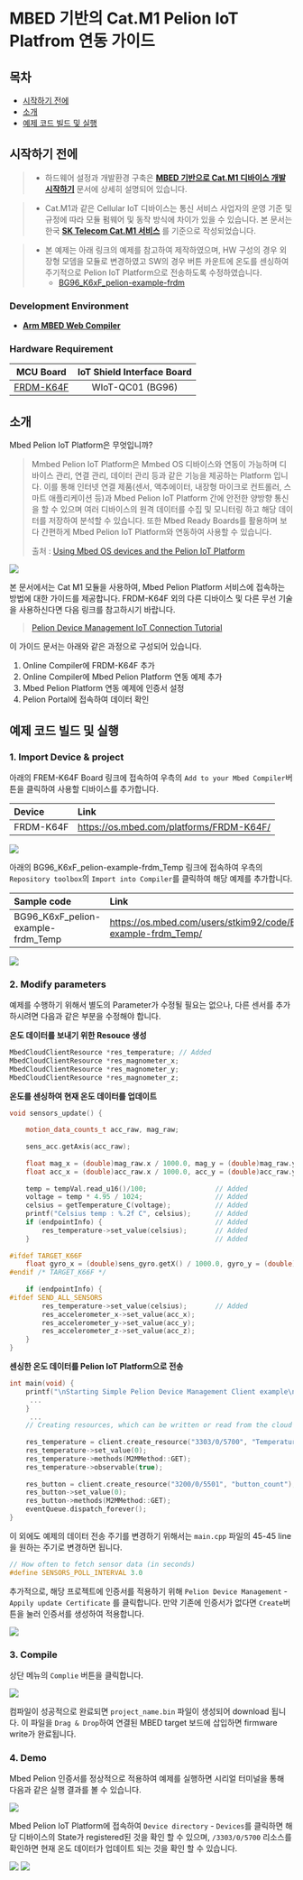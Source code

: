 # MBED 기반의 Cat.M1 Pelion IoT Platfrom 연동 가이드

## 목차

-   [시작하기 전에](#Prerequisites)
-   [소개](#Step-1-Overview)
-   [예제 코드 빌드 및 실행](#Step-4-Build-and-Run)

<a name="Prerequisites"></a>
## 시작하기 전에

> * 하드웨어 설정과 개발환경 구축은 **[MBED 기반으로 Cat.M1 디바이스 개발 시작하기][mbed-getting-started]** 문서에 상세히 설명되어 있습니다.

> * Cat.M1과 같은 Cellular IoT 디바이스는 통신 서비스 사업자의 운영 기준 및 규정에 따라 모듈 펌웨어 및 동작 방식에 차이가 있을 수 있습니다. 본 문서는 한국 **[SK Telecom Cat.M1 서비스][skt-iot-portal]** 를 기준으로 작성되었습니다.

> * 본 예제는 아래 링크의 예제를 참고하여 제작하였으며, HW 구성의 경우 외장형 모뎀을 모듈로 변경하였고 SW의 경우 버튼 카운트에 온도를 센싱하여 주기적으로 Pelion IoT Platform으로 전송하도록 수정하였습니다.
>   * [BG96_K6xF_pelion-example-frdm][link-mbed-bg96-pelion-example]

### Development Environment
* **[Arm MBED Web Compiler][link-mbed-compiler]**

### Hardware Requirement

| MCU Board | IoT Shield Interface Board |
|:--------:|:--------:|
| [FRDM-K64F][link-frdm-k64f] | WIoT-QC01 (BG96) |

<a name="Step-1-Overview"></a>
## 소개
Mbed Pelion IoT Platform은 무엇입니까?

> Mmbed Pelion IoT Platform은 Mmbed OS 디바이스와 연동이 가능하며 디바이스 관리, 연결 관리, 데이터 관리 등과 같은 기능을 제공하는 Platform 입니다. 이를 통해 인터넷 연결 제품(센서, 액추에이터, 내장형 마이크로 컨트롤러, 스마트 애플리케이션 등)과 Mbed Pelion IoT Platform 간에 안전한 양방향 통신을 할 수 있으며 여러 디바이스의 원격 데이터를 수집 및 모니터링 하고 해당 데이터를 저장하여 분석할 수 있습니다. 또한 Mbed Ready Boards를 활용하며 보다 간편하게 Mbed Pelion IoT Platform와 연동하여 사용할 수 있습니다.
> 
> 출처 : [Using Mbed OS devices and the Pelion IoT Platform](https://os.mbed.com/docs/mbed-os/v5.13/mbed-os-pelion/index.html)

![][1]

본 문서에서는 Cat M1 모듈을 사용하여, Mbed Pelion Platform 서비스에 접속하는 방법에 대한 가이드를 제공합니다.
FRDM-K64F 외의 다른 디바이스 및 다른 무선 기술을 사용하신다면 다음 링크를 참고하시기 바랍니다.

> [Pelion Device Management IoT Connection Tutorial](https://os.mbed.com/guides/connect-device-to-pelion/)


이 가이드 문서는 아래와 같은 과정으로 구성되어 있습니다.

1. Online Compiler에 FRDM-K64F 추가
2. Online Compiler에 Mbed Pelion Platform 연동 예제 추가
3. Mbed Pelion Platform 연동 예제에 인증서 설정
4. Pelion Portal에 접속하여 데이터 확인



<a name="Step-4-Build-and-Run"></a>

## 예제 코드 빌드 및 실행

### 1. Import Device & project

아래의 FREM-K64F Board 링크에 접속하여 우측의 `Add to your Mbed Compiler`버튼을 클릭하여 사용할 디바이스를 추가합니다.

| Device | Link |
|:--------|:--------|
| FRDM-K64F | https://os.mbed.com/platforms/FRDM-K64F/ |

![][import1]

아래의 BG96_K6xF_pelion-example-frdm_Temp 링크에 접속하여 우측의 `Repository toolbox`의 `Import into Compiler`를 클릭하여 해당 예제를 추가합니다.


| Sample code | Link |
|:--------|:--------|
| BG96_K6xF_pelion-example-frdm_Temp | https://os.mbed.com/users/stkim92/code/BG96_K6xF_pelion-example-frdm_Temp/ |


![][import2]

### 2. Modify parameters
예제를 수행하기 위해서 별도의 Parameter가 수정될 필요는 없으나, 다른 센서를 추가하시려면 다음과 같은 부분을 수정해야 합니다.

**온도 데이터를 보내기 위한 Resouce 생성**
```cpp
MbedCloudClientResource *res_temperature; // Added
MbedCloudClientResource *res_magnometer_x;
MbedCloudClientResource *res_magnometer_y;
MbedCloudClientResource *res_magnometer_z;
```

**온도를 센싱하여 현재 온도 데이터를 업데이트**
```cpp
void sensors_update() {
 
    motion_data_counts_t acc_raw, mag_raw;
 
    sens_acc.getAxis(acc_raw);
 
    float mag_x = (double)mag_raw.x / 1000.0, mag_y = (double)mag_raw.y / 1000.0, mag_z = (double)mag_raw.z / 1000.0;
    float acc_x = (double)acc_raw.x / 1000.0, acc_y = (double)acc_raw.y / 1000.0, acc_z = (double)acc_raw.z / 1000.0;
    
    temp = tempVal.read_u16()/100;                 // Added
    voltage = temp * 4.95 / 1024;                  // Added
    celsius = getTemperature_C(voltage);           // Added
    printf("Celsius temp : %.2f C", celsius);      // Added
    if (endpointInfo) {                            // Added
        res_temperature->set_value(celsius);       // Added
    }                                              // Added
    
#ifdef TARGET_K66F
    float gyro_x = (double)sens_gyro.getX() / 1000.0, gyro_y = (double)sens_gyro.getY() / 1000.0, gyro_z = (double)sens_gyro.getZ() / 1000.0;
#endif /* TARGET_K66F */
 
    if (endpointInfo) {
#ifdef SEND_ALL_SENSORS
        res_temperature->set_value(celsius);       // Added
        res_accelerometer_x->set_value(acc_x);
        res_accelerometer_y->set_value(acc_y);
        res_accelerometer_z->set_value(acc_z);
    }
}
```

**센싱한 온도 데이터를 Pelion IoT Platform으로 전송**

```cpp
int main(void) {
    printf("\nStarting Simple Pelion Device Management Client example\n");
     ...
    }
     ...
    // Creating resources, which can be written or read from the cloud
    
    res_temperature = client.create_resource("3303/0/5700", "Temperature (C)");  // Added
    res_temperature->set_value(0);                                               // Added
    res_temperature->methods(M2MMethod::GET);                                    // Added
    res_temperature->observable(true);                                           // Added
    
    res_button = client.create_resource("3200/0/5501", "button_count");
    res_button->set_value(0);
    res_button->methods(M2MMethod::GET);
    eventQueue.dispatch_forever();
}
```



이 외에도 예제의 데이터 전송 주기를 변경하기 위해서는 `main.cpp` 파일의 45-45 line 을 원하는 주기로 변경하면 됩니다.
```cpp
// How often to fetch sensor data (in seconds)
#define SENSORS_POLL_INTERVAL 3.0
```

추가적으로, 해당 프로젝트에 인증서를 적용하기 위해 `Pelion Device Management` - `Appily update Certificate` 를 클릭합니다. 만약 기존에 인증서가 없다면 `Create`버튼을 눌러 인증서를 생성하여 적용합니다.

![][cert1]


### 3. Compile

상단 메뉴의 `Complie` 버튼을 클릭합니다.

![][compile]

컴파일이 성공적으로 완료되면 `project_name.bin` 파일이 생성되어 download 됩니다. 이 파일을 `Drag & Drop`하여 연결된 MBED target 보드에 삽입하면 firmware write가 완료됩니다.

### 4. Demo

Mbed Pelion 인증서를 정상적으로 적용하여 예제를 실행하면 시리얼 터미널을 통해 다음과 같은 실행 결과를 볼 수 있습니다.

![][2]

Mbed Pelion IoT Platform에 접속하여 `Device directory` - `Devices`를 클릭하면 해당 디바이스의 State가 registered된 것을 확인 할 수 있으며, `/3303/0/5700` 리소스를 확인하면 현재 온도 데이터가 업데이트 되는 것을 확인 할 수 있습니다.

![][3]
![][4]


[mbed-getting-started]: ./mbed_get_started.md
[skt-iot-portal]: https://www.sktiot.com/iot/developer/guide/guide/catM1/menu_05/page_01
[link-mbed-compiler]: https://ide.mbed.com/compiler/
[link-frdm-k64f]: https://os.mbed.com/platforms/FRDM-K64F/
[link-mbed-bg96-pelion-example]: https://os.mbed.com/users/Daniel_Lee/code/BG96_K6xF_pelion-example-frdm/%29BG96_K6xF_pelion-example-frdm/

[import1]: ./imgs/mbed_guide_device_K64F_import.png
[import2]: ./imgs/mbed_guide_bg96_pelion_temp_import.png

[source1]: ./imgs/mbed_guide_bg96_pelion_temp_source-1.png
[source2]: ./imgs/mbed_guide_bg96_pelion_temp_source-2.png
[source3]: ./imgs/mbed_guide_bg96_pelion_temp_source-3.png

[cert1]: ./imgs/mbed_guide_pelion_temp_cert.png

[compile]: ./imgs/mbed_guide_webide_compile.png
[1]: ./imgs/mbed_guide_pelion_iot_platform-1.png
[2]: ./imgs/mbed_guide_bg96_pelion_temp-1.png
[3]: ./imgs/mbed_guide_pelion_temp-2.png
[4]: ./imgs/mbed_guide_pelion_temp-3.png

